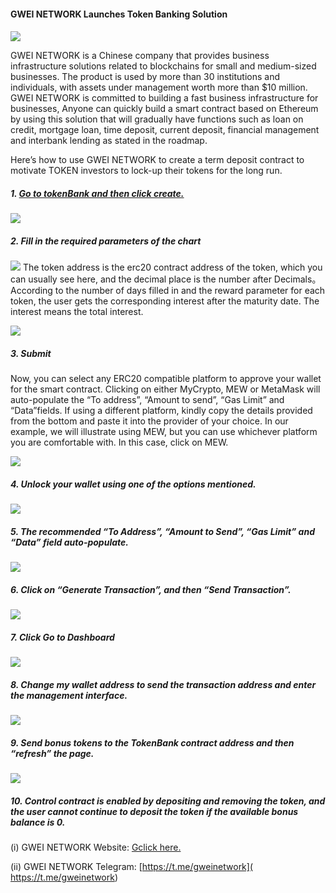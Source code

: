 #### GWEI NETWORK Launches Token Banking Solution

####
![](https://cdn-images-1.medium.com/max/1200/1*IkHOfi2l5kmpdLsrxHjZqg.jpeg)


GWEI NETWORK is a Chinese company that provides business infrastructure solutions related to blockchains for small and medium-sized businesses. The product is used by more than 30 institutions and individuals, with assets under management worth more than $10 million. GWEI NETWORK is committed to building a fast business infrastructure for businesses, Anyone can quickly build a smart contract based on Ethereum by using this solution that will gradually have functions such as loan on credit, mortgage loan, time deposit, current deposit, financial management and interbank lending as stated in the roadmap.

Here’s how to use GWEI NETWORK to create a term deposit contract to motivate TOKEN investors to lock-up their tokens for the long run.

##### 1. [Go to tokenBank and then click create. ]( https://gwei.network/tokenBank)
 ![](https://cdn-images-1.medium.com/max/1200/1*mUwveMDqbHDOR-DHPPMfoQ.png)

##### 2. Fill in the required parameters of the chart
 ![](https://cdn-images-1.medium.com/max/1200/1*mUwveMDqbHDOR-DHPPMfoQ.png)
 The token address is the erc20 contract address of the token, which you can usually see here, and the decimal place is the number after Decimals。According to the number of days filled in and the reward parameter for each token, the user gets the corresponding interest after the maturity date. The interest means the total interest.

 ![](https://cdn-images-1.medium.com/max/1200/1*3EeRcWb_d-fIw8iXg_qplg.png)

##### 3. Submit
Now, you can select any ERC20 compatible platform to approve your wallet for the smart contract. Clicking on either MyCrypto, MEW or MetaMask will auto-populate the “To address”, “Amount to send”, “Gas Limit” and “Data”fields. If using a different platform, kindly copy the details provided from the bottom and paste it into the provider of your choice.
In our example, we will illustrate using MEW, but you can use whichever platform you are comfortable with.
In this case, click on MEW.


 ![](https://cdn-images-1.medium.com/max/1200/1*3EeRcWb_d-fIw8iXg_qplg.png)

##### 4. Unlock your wallet using one of the options mentioned.
 ![](https://cdn-images-1.medium.com/max/1200/1*3DirQ_LVqLJZKp0YNX0sLg.png)

##### 5. The recommended “To Address”, “Amount to Send”, “Gas Limit” and “Data” field auto-populate.
![](https://cdn-images-1.medium.com/max/1200/1*3DirQ_LVqLJZKp0YNX0sLg.png)

##### 6. Click on “Generate Transaction”, and then “Send Transaction”.
 ![](https://cdn-images-1.medium.com/max/1200/1*kkSunA4bN2mFIfRjEHaNUA.png)

##### 7. Click Go to Dashboard
 ![](https://cdn-images-1.medium.com/max/1200/1*Y9z5gKPgH3CUuZiKh-7ugg.png)

##### 8. Change my wallet address to send the transaction address and enter the management interface.
 ![](https://cdn-images-1.medium.com/max/1200/1*sws18bCYCbDIJ3q62HsuAA.png)

##### 9. Send bonus tokens to the TokenBank contract address and then “refresh” the page.
 ![](https://cdn-images-1.medium.com/max/1200/1*8BewoPw8TvB2fZn0ZHZRAQ.png)

##### 10. Control contract is enabled by depositing and removing the token, and the user cannot continue to deposit the token if the available bonus balance is 0.

(i) GWEI NETWORK Website: [Gclick here.]( https://gwei.network)


(ii) GWEI NETWORK Telegram: [https://t.me/gweinetwork]( https://t.me/gweinetwork)












